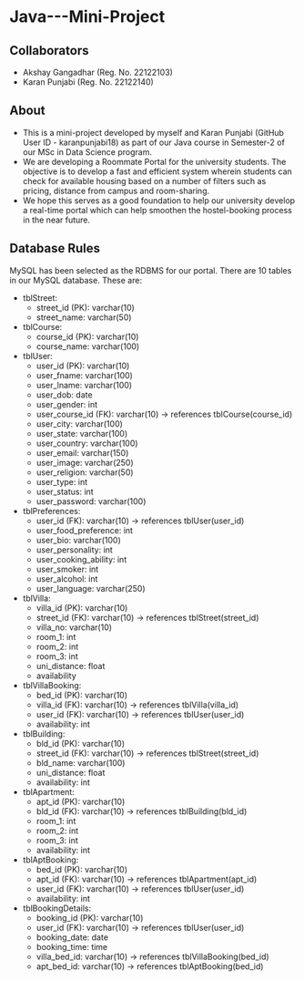 # Java---Mini-Project  

## Collaborators  
- Akshay Gangadhar (Reg. No. 22122103)  
- Karan Punjabi (Reg. No. 22122140)  

## About  
- This is a mini-project developed by myself and Karan Punjabi (GitHub User ID - karanpunjabi18) as part of our Java course in Semester-2 of our MSc in Data Science program.  
- We are developing a Roommate Portal for the university students. The objective is to develop a fast and efficient system wherein students can check for available housing based on a number of filters such as pricing, distance from campus and room-sharing.  
- We hope this serves as a good foundation to help our university develop a real-time portal which can help smoothen the hostel-booking process in the near future.  

## Database Rules  
MySQL has been selected as the RDBMS for our portal. There are 10 tables in our MySQL database. These are:  
- tblStreet:  
  - street_id (PK): varchar(10)  
  - street_name: varchar(50)  
- tblCourse:  
  - course_id (PK): varchar(10)  
  - course_name: varchar(100)  
- tblUser:
  - user_id (PK): varchar(10)  
  - user_fname: varchar(100)  
  - user_lname: varchar(100)  
  - user_dob: date  
  - user_gender: int  
  - user_course_id (FK): varchar(10) -> references tblCourse(course_id)  
  - user_city: varchar(100)  
  - user_state: varchar(100)  
  - user_country: varchar(100)  
  - user_email: varchar(150)  
  - user_image: varchar(250)  
  - user_religion: varchar(50)  
  - user_type: int  
  - user_status: int  
  - user_password: varchar(100)  
- tblPreferences:
  - user_id (FK): varchar(10) -> references tblUser(user_id)  
  - user_food_preference: int  
  - user_bio: varchar(100)  
  - user_personality: int  
  - user_cooking_ability: int  
  - user_smoker: int  
  - user_alcohol: int  
  - user_language: varchar(250)  
- tblVilla:  
  - villa_id (PK): varchar(10)  
  - street_id (FK): varchar(10) -> references tblStreet(street_id)  
  - villa_no: varchar(10)  
  - room_1: int  
  - room_2: int  
  - room_3: int  
  - uni_distance: float  
  - availability  
- tblVillaBooking:  
  - bed_id (PK): varchar(10)  
  - villa_id (FK): varchar(10) -> references tblVilla(villa_id)  
  - user_id (FK): varchar(10) -> references tblUser(user_id)  
  - availability: int  
- tblBuilding:  
  - bld_id (PK): varchar(10)  
  - street_id (FK): varchar(10) -> references tblStreet(street_id)  
  - bld_name: varchar(100)  
  - uni_distance: float  
  - availability: int  
- tblApartment:  
  - apt_id (PK): varchar(10)  
  - bld_id (FK): varchar(10) -> references tblBuilding(bld_id)  
  - room_1: int  
  - room_2: int  
  - room_3: int  
  - availability: int  
- tblAptBooking:  
  - bed_id (PK): varchar(10)  
  - apt_id (FK): varchar(10) -> references tblApartment(apt_id)  
  - user_id (FK): varchar(10) -> references tblUser(user_id)  
  - availability: int  
- tblBookingDetails:  
  - booking_id (PK): varchar(10)  
  - user_id (FK): varchar(10) -> references tblUser(user_id)  
  - booking_date: date  
  - booking_time: time  
  - villa_bed_id: varchar(10) -> references tblVillaBooking(bed_id)  
  - apt_bed_id: varchar(10) -> references tblAptBooking(bed_id)  
 
 
